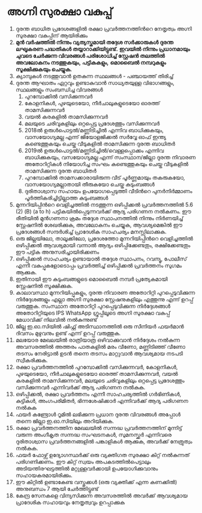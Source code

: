 # അഗ്നി സുരക്ഷാ വകുപ്പ്

1.  ദുരന്ത ബാധിത പ്രദേശങ്ങളില്‍ രക്ഷാ പ്രവര്‍ത്തനത്തിന്‍റെ നേതൃത്വം അഗ്നി സുരക്ഷാ വകുപ്പിന് ആയിരിക്കും
2.  **മുന്‍ വര്‍ഷത്തില്‍ നിന്നും വ്യത്യസ്തമായി തദ്ദേശ സര്‍ക്കാരുകള്‍ ദുരന്ത ലഘൂകരണ പദ്ധതികള്‍ തയ്യാറാക്കിയിട്ടുണ്ട്.** **ഇവയില്‍ നിന്നും പ്രധാനമായും ചുവടെ ചേര്‍ക്കുന്ന വിവരങ്ങള്‍ പരിശോധിച്ച് സ്റ്റേഷന്‍ തലത്തില്‍ അവലോകനം നടത്തുകയും,** **പട്ടികകളും,** **മൊബൈല്‍ നമ്പറുകളും സൂക്ഷിക്കുകയും ചെയ്യുക.**
   1. ക്യാമ്പുകള്‍ നടത്തുവാന്‍ ഉതകുന്ന സ്ഥലങ്ങള്‍ - പഞ്ചായത്ത് തിരിച്ച്
   2. ദുരന്ത ആഘാതം ഏറ്റവും ഉണ്ടാകുവാന്‍ സാധ്യതയുള്ള വിഭാഗങ്ങളും, സ്ഥലങ്ങളും സംബന്ധിച്ച വിവരങ്ങള്‍
      1.  പുറമ്പോക്കില്‍ വസിക്കുന്നവര്‍
      2.  കോളനികള്‍, പുഴയുടെയോ, നീര്‍ചാലുകളുടെയോ ഓരത്ത് താമസിക്കുന്നവര്‍
      3.  വയല്‍ കരകളില്‍ താമസിക്കുന്നവര്‍
      4.  മലയുടെ ചരിവുകളിലും ഒറ്റപ്പെട്ട പ്രദേശത്തും വസിക്കുന്നവര്‍
      5. 2018ല്‍ ഉരുള്‍പൊട്ടല്‍/മണ്ണിടിച്ചില്‍ എന്നിവ ബാധിക്കുകയും, വാസയോഗ്യമല്ല എന്ന് ജിയോളജിക്കല്‍ സര്‍വ്വേ ഓഫ് ഇന്ത്യ കണ്ടെത്തുകയും ചെയ്ത വീടുകളില്‍ താമസിക്കുന്ന ദുരന്ത ബാധിതര്‍
      6.  2019ല്‍ ഉരുള്‍പൊട്ടല്‍/മണ്ണിടിച്ചില്‍/വെള്ളപ്പൊക്കം എന്നിവ ബാധിക്കുകയും, വസയോഗ്യമല്ല എന്ന് സംസ്ഥാന/ജില്ലാ ദുരന്ത നിവാരണ അതോറിറ്റികള്‍ നിയോഗിച്ച സംഘം കണ്ടെത്തുകയും ചെയ്ത വീടുകളില്‍ താമസിക്കുന്ന ദുരന്ത ബാധിതര്‍
      7.  പുറമ്പോക്കില്‍ താമസക്കാരായിരുന്ന വീട് പൂര്‍ണ്ണമായും തകരുകയോ, വാസയോഗ്യമല്ലാതായി തീരുകയോ ചെയ്ത കുടുംബങ്ങള്‍
      8.  ദുരിതാശ്വാസ സഹായം ഉപയോഗപ്പെടുത്തി വീടിന്‍റെ പുനര്‍നിര്‍മ്മാണം പൂര്‍ത്തികരിച്ചിട്ടില്ലാത്ത കുടുംബങ്ങള്‍
3.  മുന്നറിയിപ്പിന്‍റെ വെളിച്ചത്തില്‍ നടത്തുന്ന ഒഴിപ്പിക്കല്‍ പ്രവര്‍ത്തനത്തില്‍ 5.6 \(2\) \(B\) \(a to h\) പട്ടികയില്‍പ്പെടുന്നവര്‍ക്ക് ആദ്യ പരിഗണന നല്‍കണം. ഈ രീതിയില്‍ മുന്‍ഗണനാ ക്രമം തദ്ദേശ സ്ഥാപനത്തില്‍ നിന്നും നിര്‍ണയിച്ച് സ്റ്റേഷനില്‍ ശേഖരിക്കുക, അവലോകനം ചെയ്യുക, ആവശ്യമെങ്കില്‍ ഈ പ്രദേശങ്ങള്‍ സന്ദര്‍ശിച്ച് പ്രാദേശിക സാഹചര്യം മനസ്സിലാക്കുക.
4.  ഒരു ജില്ലയിലോ, താലൂക്കിലോ, പ്രദേശത്തോ മുന്നറിയിപ്പിന്‍റെ വെളിച്ചത്തില്‍ ഒഴിപ്പിക്കല്‍ ആവശ്യമായി വന്നാല്‍ ആദ്യം ഒഴിപ്പിക്കേണ്ടതും, രക്ഷിക്കേണ്ടതും ഈ പട്ടിക അനുസരിച്ചായിരിക്കണം
5.  ഒഴിപ്പിക്കല്‍ സാഹചര്യം ഉണ്ടായാല്‍ തദ്ദേശ സ്ഥാപനം, റവന്യൂ, പോലീസ് എന്നീ വകുപ്പുകളോടൊപ്പം പ്രവര്‍ത്തിച്ച് ഒഴിപ്പിക്കല്‍ പ്രവര്‍ത്തനം സുഗമം ആക്കുക.
6.  ഇതിനായി ഈ കുടുംബങ്ങളുടെ മൊബൈല്‍ നമ്പര്‍ പ്രത്യേകമായി സ്റ്റേഷനില്‍ സൂക്ഷിക്കുക.
7.  കാലാവസ്ഥാ മുന്നറിയിപ്പുകളും, ദുരന്ത നിവാരണ അതോറിറ്റി പുറപ്പെടുവിക്കുന്ന നിര്‍ദ്ദേശങ്ങളും എല്ലാ അഗ്നി സുരക്ഷാ സ്റ്റേഷനുകളിലും എത്തുന്നു എന്ന് ഉറപ്പ് വരുത്തുക. സംസ്ഥാന അതോറിറ്റി പുറപ്പെടുവിക്കുന്ന നിര്‍ദ്ദേശങ്ങള്‍ അതോറിറ്റിയുടെ IPS WhatsApp ഗ്രൂപ്പിലൂടെ അഗ്നി സുരക്ഷാ വകുപ്പ് മേധാവിക്ക് നിലവില്‍ നല്‍കുന്നുണ്ട്
8.  ജില്ല ഇ.ഓ.സിയില്‍ ഷിഫ്റ്റ്‌ അടിസ്ഥാനത്തില്‍ ഒരു സീനിയര്‍ ഫയര്‍മാന്‍ ദിവസം മുഴുവനും ഉണ്ട് എന്ന് ഉറപ്പ് വരുത്തുക.
9.  മലയോര മേഖലയില്‍ രാത്രിയാത്ര ഒഴിവാക്കുവാന്‍ നിര്‍ദ്ദേശം നല്‍കുന്ന അവസരത്തില്‍ അത്തരം പാതകളില്‍ മരം വീണോ, മണ്ണിടിഞ്ഞ് വീണോ തടസം നേരിട്ടാല്‍ ഉടന്‍ തന്നെ തടസം മാറ്റുവാന്‍ ആവശ്യമായ നടപടി സ്വീകരിക്കുക.
10.  രക്ഷാ പ്രവര്‍ത്തനത്തില്‍ പുറമ്പോക്കില്‍ വസിക്കുന്നവര്‍, കോളനികള്‍, പുഴയുടെയോ, നീര്‍ചാലുകളുടെയോ ഓരത്ത് താമസിക്കുന്നവര്‍, വയല്‍ കരകളില്‍ താമസിക്കുന്നവര്‍, മലയുടെ ചരിവുകളിലും ഒറ്റപ്പെട്ട പ്രദേശത്തും വസിക്കുന്നവര്‍ എന്നിവര്‍ക്ക് ആദ്യ പരിഗണന നല്‍കുക.
11.  ഒഴിപ്പിക്കല്‍, രക്ഷാ പ്രവര്‍ത്തനം എന്നീ സാഹചര്യത്തില്‍ ഗര്‍ഭിണികള്‍, കുട്ടികള്‍, അംഗപരിമിതര്‍, ഭിന്നശേഷിക്കാര്‍ എന്നിവര്‍ക്ക് ആദ്യ പരിഗണന നല്‍കുക
12.  ഫയര്‍ കണ്ട്രോള്‍ റൂമില്‍ ലഭിക്കുന്ന പ്രധാന ദുരന്ത വിവരങ്ങള്‍ അപ്പോള്‍ തന്നെ ജില്ലാ ഇ.ഓ.സിയിലും അറിയിക്കുക.
13.  രക്ഷാ പ്രവര്‍ത്തനത്തിന മേഖലയില്‍ സന്നദ്ധ പ്രവര്‍ത്തനത്തിന് മുന്നിട്ട് വരുന്ന അംഗീകൃത സന്നദ്ധ സംഘടനകള്‍, സുമനസ്ക്കര്‍ എന്നിവരെ ദുരിതാശ്വാസ പ്രവര്‍ത്തനങ്ങളില്‍ പങ്കാളികള്‍ ആക്കുക, അവര്‍ക്ക് നേത്രുത്വം നല്‍കുക.
14.  ഫയര്‍ ഫോഴ്സ് ഉദ്യോഗസ്ഥര്‍ക്ക് ഒരു വ്യക്തിഗത സുരക്ഷാ കിറ്റ് നല്‍കുന്നത് പരിഗണിക്കണം. ഈ കിറ്റ് സ്വയം അപകടത്തില്‍പെട്ടാലും അടിയന്തിരഘട്ടത്തില്‍ മറ്റുള്ളവര്‍ക്കായി ഉപയോഗിക്കുവാനും സഹായകരമായിരിക്കും.
15.  ഈ കിറ്റിൽ ഉണ്ടാകേണ്ട വസ്തുക്കൾ \(ഒരു വ്യക്തിക്ക് എന്ന കണക്കിൽ\) അനുബന്ധം 7 ആയി ചേര്‍ത്തിട്ടുണ്ട്
16.  കേന്ദ്ര സേനകളെ വിന്യസിക്കുന്ന അവസരത്തില്‍ അവര്‍ക്ക് ആവശ്യമായ പ്രാദേശിക സഹായവും നേതൃത്വവും ഉറപ്പാക്കുക

 

